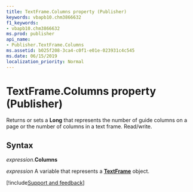 ```yaml
---
title: TextFrame.Columns property (Publisher)
keywords: vbapb10.chm3866632
f1_keywords:
- vbapb10.chm3866632
ms.prod: publisher
api_name:
- Publisher.TextFrame.Columns
ms.assetid: b025f208-3ca4-c0f1-e01e-023931c4c545
ms.date: 06/15/2019
localization_priority: Normal
---
```



# TextFrame.Columns property (Publisher)

Returns or sets a **Long** that represents the number of guide columns on a page or the number of columns in a text frame. Read/write.


## Syntax

_expression_.**Columns**

_expression_ A variable that represents a **[TextFrame](Publisher.TextFrame.md)** object.



[!include[Support and feedback](~/includes/feedback-boilerplate.md)]